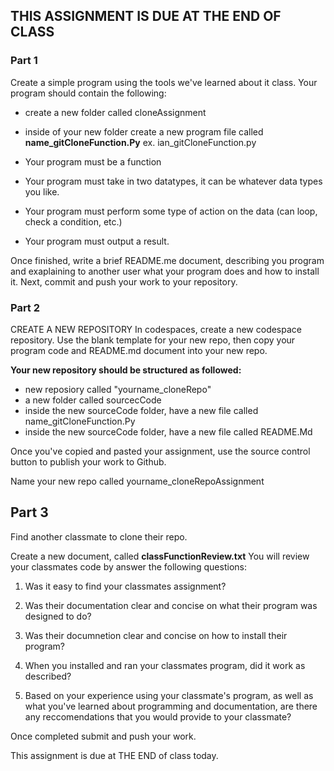 ## THIS ASSIGNMENT IS DUE AT THE END OF CLASS

### Part 1
Create a simple program using the tools we've learned about it class. Your program should contain the following:

- create a new folder called cloneAssignment
- inside of your new folder create a new program file called <b>name_gitCloneFunction.Py</b> 
ex. ian_gitCloneFunction.py

- Your program must be a function
- Your program must take in two datatypes, it can be whatever data types you like.
- Your program must perform some type of action on the data (can loop, check a condition, etc.)
- Your program must output a result.

Once finished, write a brief README.me document, describing you program and exaplaining to another user what your program
does and how to install it. Next, commit and push your work to your repository.
### Part 2

CREATE A NEW REPOSITORY
In codespaces, create a new codespace repository. Use the blank template for your new repo, then
copy your program code and README.md document into your new repo.

<b> Your new repository should be structured as followed: </b>
- new reposiory called "yourname_cloneRepo"
- a new folder called sourcecCode
- inside the new sourceCode folder, have a new file called name_gitCloneFunction.Py
- inside the new sourceCode folder, have a new file called README.Md

Once you've copied and pasted your assignment, use the source control
button to publish your work to Github. 

Name your new repo called yourname_cloneRepoAssignment

## Part 3
Find another classmate to clone their repo. 

Create a new document, called <b>classFunctionReview.txt</b>
You will review your classmates code by answer the following questions:

1. Was it easy to find your classmates assignment?

3. Was their documentation clear and concise on what their program was designed to do?

2. Was their documnetion clear and concise on how to install their program?

4. When you installed and ran your classmates program, did it work as described?

5. Based on your experience using your classmate's program, as well as what you've learned about programming and documentation,
are there any reccomendations that you would provide to your classmate?

Once completed submit and push your work.

This assignment is due at THE END of class today. 



